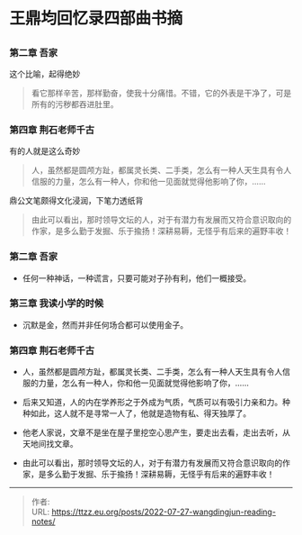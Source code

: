 # 王鼎均回忆录四部曲书摘


<!--more-->
##
### 第二章 吾家
 这个比喻，起得绝妙
>看它那样辛苦，那样勤奋，使我十分痛惜。不错，它的外表是干净了，可是所有的污秽都吞进肚里。

### 第四章 荆石老师千古
 有的人就是这么奇妙
>人，虽然都是圆颅方趾，都属灵长类、二手类，怎么有一种人天生具有令人信服的力量，怎么有一种人，你和他一见面就觉得他影响了你，……

 鼎公文笔颇得文化浸润，下笔力透纸背
>由此可以看出，那时领导文坛的人，对于有潜力有发展而又符合意识取向的作家，是多么勤于发掘、乐于揄扬！深耕易耨，无怪乎有后来的遍野丰收！

### 第二章 吾家
 * 任何一种神话，一种谎言，只要可能对子孙有利，他们一概接受。

### 第三章 我读小学的时候
 * 沉默是金，然而并非任何场合都可以使用金子。

### 第四章 荆石老师千古
 * 人，虽然都是圆颅方趾，都属灵长类、二手类，怎么有一种人天生具有令人信服的力量，怎么有一种人，你和他一见面就觉得他影响了你，……

 * 后来又知道，人的内在学养形之于外成为气质，气质可以有吸引力亲和力。种种如此，这人就不是寻常一人了，他就是造物有私、得天独厚了。

 * 他老人家说，文章不是坐在屋子里挖空心思产生，要走出去看，走出去听，从天地间找文章。

 * 由此可以看出，那时领导文坛的人，对于有潜力有发展而又符合意识取向的作家，是多么勤于发掘、乐于揄扬！深耕易耨，无怪乎有后来的遍野丰收！



---

> 作者:   
> URL: https://ttzz.eu.org/posts/2022-07-27-wangdingjun-reading-notes/  

